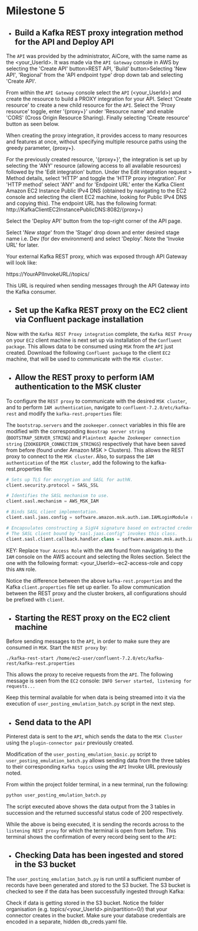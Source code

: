 # Milestone 5

- ## Build a Kafka REST proxy integration method for the API and Deploy API

The `API` was provided by the administrator, AiCore, with the same name as the <your_UserId>. It was made via the `API Gateway` console in AWS by selecting the 'Create API' button>REST API, 'Build' button>Selecting 'New API', 'Regional' from the 'API endpoint type' drop down tab and selecting 'Create API'.

From within the `API Gateway` console select the `API` (<your_UserId>) and create the resource to build a PROXY integration for your API. Select 'Create resource' to create a new child resource for the `API`. Select the 'Proxy resource' toggle, enter '{proxy+}' under 'Resource name' and enable 'CORS' (Cross Origin Resource Sharing). Finally selecting 'Create resource' button as seen below.

When creating the proxy integration, it provides access to many resources and features at once, without specifying multiple resource paths using the greedy parameter, {proxy+}. 

For the previously created resource, '{proxy+}', the integration is set up by selecting the 'ANY' resource (allowing access to all available resources) followed by the 'Edit integration' button. Under the Edit integration request > Method details, select 'HTTP' and toggle the 'HTTP proxy integration'. For 'HTTP method' select 'ANY' and for 'Endpoint URL' enter the Kafka Client Amazon EC2 Instance Public IPv4 DNS (obtained by navigating to the EC2 console and selecting the client EC2 machine, looking for Public IPv4 DNS and copying this). The endpoint URL has the following format: http://KafkaClientEC2InstancePublicDNS:8082/{proxy+}


Select the 'Deploy API' button from the top-right corner of the API page.

Select '*New stage*' from the 'Stage' drop down and enter desired stage name i.e. Dev (for dev environment) and select 'Deploy'. Note the 'Invoke URL' for later.

Your external Kafka REST proxy, which was exposed through API Gateway will look like:

https://YourAPIInvokeURL/<prod>/topics/<AllYourTopics>

This URL is required when sending messages through the API Gateway into the Kafka consumer.

- ## Set up the Kafka REST proxy on the EC2 client via Confluent package installation

Now with the `Kafka REST Proxy integration` complete, the `Kafka REST Proxy` on your `EC2` client machine is next set up via installation of the `Confluent package`. This allows data to be consumed using `MSK` from the `API` just created. Download the following `Confluent package` to the client `EC2` machine, that will be used to communicate with the `MSK cluster`.

- ## Allow the REST proxy to perform IAM authentication to the MSK cluster 

To configure the `REST proxy` to communicate with the desired `MSK cluster`, and to perform `IAM authentication`, navigate to `confluent-7.2.0/etc/kafka-rest` and modify the `kafka-rest.properties` file:

The `bootstrap.servers` and the `zookeeper.connect` variables in this file are modified with the corresponding `Boostrap server string` (`BOOTSTRAP_SERVER_STRING`) and `Plaintext Apache Zookeeper connection string` (`ZOOKEEPER_CONNECTION_STRINGS`) respectively that have been saved from before (found under Amazon MSK > Clusters). This allows the REST proxy to connect to the `MSK cluster`. Also, to surpass the `IAM authentication` of the `MSK cluster`, add the following to the kafka-rest.properties file:

```python
# Sets up TLS for encryption and SASL for authN.
client.security.protocol = SASL_SSL

# Identifies the SASL mechanism to use.
client.sasl.mechanism = AWS_MSK_IAM

# Binds SASL client implementation.
client.sasl.jaas.config = software.amazon.msk.auth.iam.IAMLoginModule required awsRoleArn="Your Access Role";

# Encapsulates constructing a SigV4 signature based on extracted credentials.
# The SASL client bound by "sasl.jaas.config" invokes this class.
client.sasl.client.callback.handler.class = software.amazon.msk.auth.iam.IAMClientCallbackHandler
```

KEY: Replace `Your Access Role` with the `ARN` found from navigating to the `IAM` console on the AWS account and selecting the Roles section. Select the one with the following format: <your_UserId>-ec2-access-role and copy this `ARN` role.

Notice the difference between the above `kafka-rest.properties` and the Kafka `client.properties` file set up earlier. To allow communication between the REST proxy and the cluster brokers, all configurations should be prefixed with `client`.

- ## Starting the REST proxy on the EC2 client machine

Before sending messages to the `API`, in order to make sure they are consumed in `MSK`. Start the `REST proxy` by:

```wsl
./kafka-rest-start /home/ec2-user/confluent-7.2.0/etc/kafka-rest/kafka-rest.properties
```

This allows the proxy to receive requests from the `API`. The following message is seen from the `EC2` console: `INFO Server started, listening for requests... `

Keep this terminal available for when data is being streamed into it via the execution of `user_posting_emulation_batch.py` script in the next step.

- ## Send data to the API

Pinterest data is sent to the `API`, which sends the data to the `MSK Cluster` using the `plugin-connector pair` previously created.

Modification of the `user_posting_emulation_basic.py` script to `user_posting_emulation_batch.py` allows sending data from the three tables to their corresponding `Kafka topics` using the `API` Invoke URL previously noted.

From within the project folder terminal, in a new terminal, run the following:

```python
python user_posting_emulation_batch.py
```

The script executed above shows the data output from the 3 tables in succession and the returned successful status code of 200 respectively.

While the above is being executed, it is sending the records across to the `listening REST proxy` for which the terminal is open from before. This terminal shows the confirmation of every record being sent to the `API`:

- ## Checking Data has been ingested and stored in the S3 bucket

The `user_posting_emulation_batch.py` is run until a sufficient number of records have been generated and stored to the S3 bucket. The S3 bucket is checked to see if the data has been successfully ingested through Kafka:

Check if data is getting stored in the S3 bucket. Notice the folder organisation (e.g. topics/<your_UserId>.pin/partition=0/) that your connector creates in the bucket. Make sure your database credentials are encoded in a separate, hidden db_creds.yaml file.
